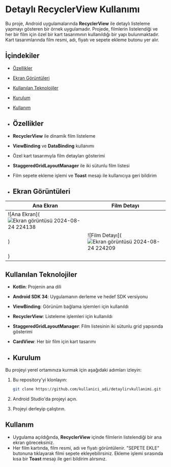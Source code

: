 # Detaylı RecyclerView Kullanımı

Bu proje, Android uygulamalarında **RecyclerView** ile detaylı listeleme yapmayı gösteren bir örnek uygulamadır. Projede, filmlerin listelendiği ve her bir film için özel bir kart tasarımının kullanıldığı bir yapı bulunmaktadır. Kart tasarımlarında film resmi, adı, fiyatı ve sepete ekleme butonu yer alır.

## İçindekiler

- [Özellikler](#özellikler)
- [Ekran Görüntüleri](#ekran-görüntüleri)
- [Kullanılan Teknolojiler](#kullanılan-teknolojiler)
- [Kurulum](#kurulum)
- [Kullanım](#kullanım)

- ## Özellikler

- **RecyclerView** ile dinamik film listeleme
- **ViewBinding** ve **DataBinding** kullanımı
- Özel kart tasarımıyla film detayları gösterimi
- **StaggeredGridLayoutManager** ile iki sütunlu film listesi
- Film sepete ekleme işlemi ve **Toast** mesajı ile kullanıcıya geri bildirim

- ## Ekran Görüntüleri

| Ana Ekran | Film Detayı |
|-----------|-------------|
| ![Ana Ekran](![Ekran görüntüsü 2024-08-24 224138](https://github.com/user-attachments/assets/f8d65578-1dd7-4266-a061-43f7e96482b1)
) | ![Film Detayı](![Ekran görüntüsü 2024-08-24 224209](https://github.com/user-attachments/assets/853ed3a7-480d-40b4-b24f-6fd7e80a0af7)
) |

## Kullanılan Teknolojiler

- **Kotlin**: Projenin ana dili
- **Android SDK 34**: Uygulamanın derleme ve hedef SDK versiyonu
- **ViewBinding**: Görünüm bağlama işlemleri için kullanıldı
- **RecyclerView**: Listeleme işlemleri için kullanıldı
- **StaggeredGridLayoutManager**: Film listesinin iki sütunlu grid yapısında gösterimi
- **CardView**: Her bir film için kart tasarımı

- ## Kurulum

Bu projeyi yerel ortamınıza kurmak için aşağıdaki adımları izleyin:

1. Bu repository'yi klonlayın:

    ```bash
    git clone https://github.com/kullanici_adi/detaylirvkullanimi.git
    ```

2. Android Studio'da projeyi açın.

3. Projeyi derleyip çalıştırın.

## Kullanım

- Uygulama açıldığında, **RecyclerView** içinde filmlerin listelendiği bir ana ekran göreceksiniz.
- Her film kartında, film resmi, adı ve fiyatı görüntülenir. "SEPETE EKLE" butonuna tıklayarak filmi sepete ekleyebilirsiniz. Ekleme işlemi sırasında kısa bir **Toast** mesajı ile geri bildirim alırsınız.
